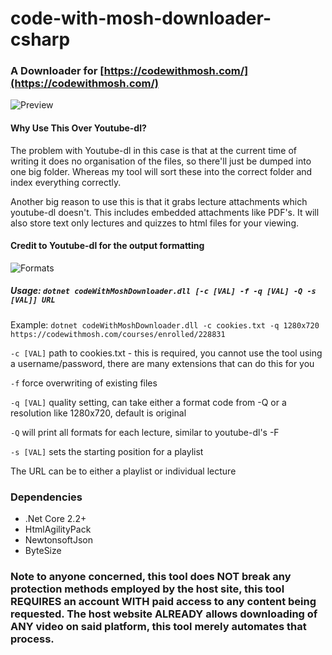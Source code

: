 # code-with-mosh-downloader-csharp

### A Downloader for [https://codewithmosh.com/](https://codewithmosh.com/)

![Preview](https://i.imgur.com/5mteEaK.png)

#### Why Use This Over Youtube-dl?

The problem with Youtube-dl in this case is that at the current time of writing it does no organisation of the files, so there'll just be dumped into one big folder. Whereas my tool will sort these into the correct folder and index everything correctly.

Another big reason to use this is that it grabs lecture attachments which youtube-dl doesn't. This includes embedded attachments like PDF's. It will also store text only lectures and quizzes to html files for your viewing.

#### Credit to Youtube-dl for the output formatting

![Formats](https://i.imgur.com/zGFc4n1.png)

##### Usage: `dotnet codeWithMoshDownloader.dll [-c [VAL] -f -q [VAL] -Q -s [VAL]] URL`

Example: `dotnet codeWithMoshDownloader.dll -c cookies.txt -q 1280x720 https://codewithmosh.com/courses/enrolled/228831`

`-c [VAL]` path to cookies.txt - this is required, you cannot use the tool using a username/password, there are many extensions that can do this for you

`-f` force overwriting of existing files

`-q [VAL]` quality setting, can take either a format code from -Q or a resolution like 1280x720, default is original

`-Q` will print all formats for each lecture, similar to youtube-dl's -F

`-s [VAL]` sets the starting position for a playlist

The URL can be to either a playlist or individual lecture

### Dependencies

* .Net Core 2.2+
* HtmlAgilityPack
* NewtonsoftJson
* ByteSize

### Note to anyone concerned, this tool does NOT break any protection methods employed by the host site, this tool REQUIRES an account WITH paid access to any content being requested. The host website ALREADY allows downloading of ANY video on said platform, this tool merely automates that process.
